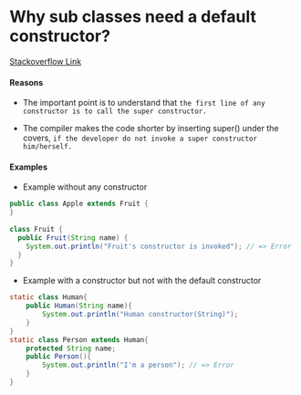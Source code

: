 # Why sub classes need a default constructor?

[Stackoverflow Link](https://stackoverflow.com/questions/9370520/subclass-constructors-why-must-the-default-constructor-exist-for-subclass-cons)

#### Reasons

- The important point is to understand that `the first line of any constructor is to call the super constructor.`

- The compiler makes the code shorter by inserting super() under the covers, `if the developer do not invoke a super constructor him/herself.`


#### Examples

- Example without any constructor

```java
public class Apple extends Fruit {
}
 
class Fruit {
  public Fruit(String name) {
    System.out.println("Fruit's constructor is invoked"); // => Error
  }
}
```

- Example with a constructor but not with the default constructor

```java
static class Human{
    public Human(String name){
        System.out.println("Human constructor(String)");
    }
}
static class Person extends Human{
    protected String name;
    public Person(){
        System.out.println("I'm a person"); // => Error
    }
}
```
